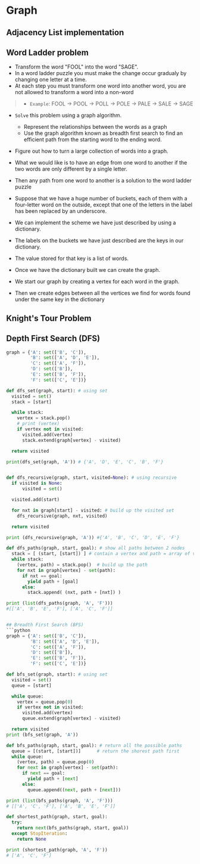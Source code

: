 # Graph

## Adjacency List implementation

## Word Ladder problem
- Transform the word "FOOL" into the word "SAGE".
- In a word ladder puzzle you must make the change occur gradualy by changing one letter at a time.
- At each step you must transform one word into another word, you are not allowed to transform a word into a non-word
>- `Example`:
  FOOL -> POOL -> POLL -> POLE -> PALE -> SALE -> SAGE

- `Solve` this problem using a graph algorithm.
  - Represent the relationships between the words as a graph
  - Use the graph algorithm known as breadth first search to find an efficient path from the starting word to the ending word.
- Figure out how to turn a large collection of words into a graph.
- What we would like is to have an edge from one word to another if the two words are only different by a single letter.
- Then any path from one word to another is a solution to the word ladder puzzle

- Suppose that we have a huge number of buckets, each of them with a four-letter word on the outside, except that one of the letters in the label has been replaced by an underscore.
- We can implement the scheme we have just described by using a dictionary.
- The labels on the buckets we have just described are the keys in our dictionary.
- The value stored for that key is a list of words.
- Once we have the dictionary built we can create the graph.
- We start our graph by creating a vertex for each word in the graph.
- Then we create edges between all the vertices we find for words found under the same key in the dictionary


## Knight's Tour Problem

## Depth First Search (DFS)

```python
graph = {'A': set(['B', 'C']),
         'B': set(['A', 'D', 'E']),
         'C': set(['A', 'F']),
         'D': set(['B']),
         'E': set(['B', 'F']),
         'F': set(['C', 'E'])}

def dfs_set(graph, start): # using set
  visited = set()
  stack = [start]

  while stack:
    vertex = stack.pop()
    # print (vertex)
    if vertex not in visited:
      visited.add(vertex)
      stack.extend(graph[vertex] - visited)

  return visited

print(dfs_set(graph, 'A')) # {'A', 'D', 'E', 'C', 'B', 'F'}


def dfs_recursive(graph, start, visited=None): # using recursive
  if visited is None:
      visited = set()

  visited.add(start)

  for nxt in graph[start] - visited: # build up the visited set
    dfs_recursive(graph, nxt, visited)

  return visited

print (dfs_recursive(graph, 'A')) #{'A', 'B', 'C', 'D', 'E', 'F'}

def dfs_paths(graph, start, goal): # show all paths between 2 nodes
  stack = [ (start, [start]) ] # contain a vertex and path = array of vertices
  while stack:
    (vertex, path) = stack.pop()  # build up the path
    for nxt in graph[vertex] - set(path):
      if nxt == goal:
        yield path + [goal]
      else:
        stack.append( (nxt, path + [nxt]) )

print (list(dfs_paths(graph, 'A', 'F')))
#[['A', 'B', 'E', 'F'], ['A', 'C', 'F']]


## Breadth First Search (BFS)
```python
graph = {'A': set(['B', 'C']),
         'B': set(['A', 'D', 'E']),
         'C': set(['A', 'F']),
         'D': set(['B']),
         'E': set(['B', 'F']),
         'F': set(['C', 'E'])}

def bfs_set(graph, start): # using set
  visited = set()
  queue = [start]

  while queue:
    vertex = queue.pop(0)
    if vertex not in visited:
      visited.add(vertex)
      queue.extend(graph[vertex] - visited)

  return visited
print (bfs_set(graph, 'A'))

def bfs_paths(graph, start, goal): # return all the possible paths
  queue = [(start, [start])]      # return the shorest path first
  while queue:
    (vertex, path) = queue.pop(0)
    for next in graph[vertex] - set(path):
      if next == goal:
        yield path + [next]
      else:
        queue.append((next, path + [next]))

print (list(bfs_paths(graph, 'A', 'F')))
# [['A', 'C', 'F'], ['A', 'B', 'E', 'F']]

def shortest_path(graph, start, goal):
  try:
    return next(bfs_paths(graph, start, goal))
  except StopIteration:
    return None

print (shortest_path(graph, 'A', 'F'))
# ['A', 'C', 'F']
```
